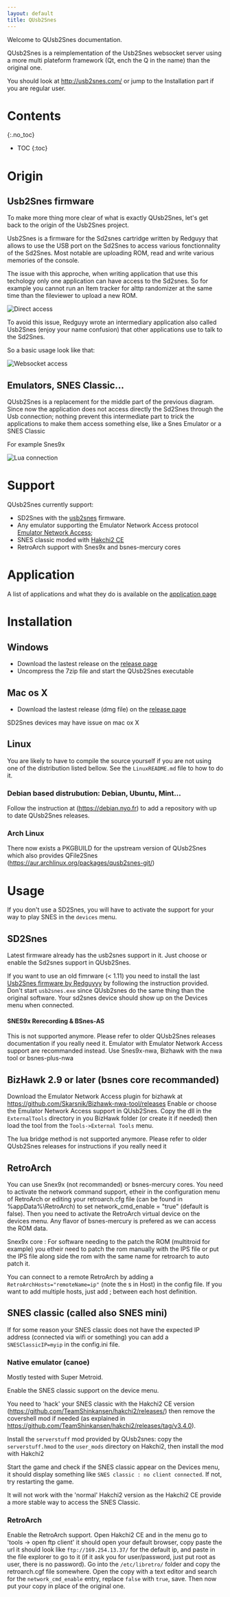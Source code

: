 ```yaml
---
layout: default
title: QUsb2Snes
---
```


Welcome to QUsb2Snes documentation.

QUsb2Snes is a reimplementation of the Usb2Snes websocket server using a more multi plateform framework (Qt, ench the Q in the name) than the original one.

You should look at http://usb2snes.com/ or jump to the Installation part if you are regular user.

# Contents
{:.no_toc}

* TOC
{:toc}

# Origin

## Usb2Snes firmware

To make more thing more clear of what is exactly QUsb2Snes, let's get back to the origin of the Usb2Snes project.

Usb2Snes is a firmware for the Sd2snes cartridge written by Redguyy that allows to use the USB port on the Sd2Snes to access various fonctionnality of the Sd2Snes. Most notable are uploading ROM, read and write various memories of the console.

The issue with this approche, when writing application that use this techology only one application can have access to the Sd2snes. So for example you cannot run an Item tracker for alttp randomizer at the same time than the fileviewer to upload a new ROM.

![Direct access](images/directaccess.png)

To avoid this issue, Redguyy wrote an intermediary application also called Usb2Snes (enjoy your name confusion) that other applications use to talk to the Sd2Snes.

So a basic usage look like that:

![Websocket access](images/wsaccess.png)

## Emulators, SNES Classic...

QUsb2Snes is a replacement for the middle part of the previous diagram. Since now the application
does not access directly the Sd2Snes through the Usb connection; nothing prevent this intermediate part to trick the applications to make them access something else, like a Snes Emulator or a SNES Classic

For example Snes9x

![Lua connection](images/luaconnection.png)


# Support

QUsb2Snes currently support:

* SD2Snes with the [usb2snes](https://github.com/RedGuyyyy/sd2snes/releases) firmware.
* Any emulator supporting the Emulator Network Access protocol [Emulator Network Access](https://usb2snes.com/nwa/);
* SNES classic moded with [Hakchi2 CE](https://github.com/TeamShinkansen/hakchi2/releases)
* RetroArch support with Snes9x and bsnes-mercury cores

# Application

A list of applications and what they do is available on the [application page](https://skarsnik.github.io/QUsb2snes/Application)

# Installation

## Windows

* Download the lastest release on the [release page](https://github.com/Skarsnik/QUsb2snes/releases)
* Uncompress the 7zip file and start the QUsb2Snes executable

## Mac os X

* Download the lastest release (dmg file) on the [release page](https://github.com/Skarsnik/QUsb2snes/releases)

SD2Snes devices may have issue on mac ox X

## Linux

You are likely to have to compile the source yourself if you are not using one of the distribution listed bellow. See the `LinuxREADME.md` file to how to do it.

### Debian based distrubution: Debian, Ubuntu, Mint...
Follow the instruction at (https://debian.nyo.fr) to add a repository with up to date QUsb2Snes releases.

### Arch Linux
There now exists a PKGBUILD for the upstream version of QUsb2Snes which also provides QFile2Snes (https://aur.archlinux.org/packages/qusb2snes-git/)

# Usage

If you don't use a SD2Snes, you will have to activate the support for your way to play SNES in the `devices` menu.

## SD2Snes

Latest firmware already has the usb2snes support in it. Just choose or enable the Sd2snes support in QUsb2Snes.

If you want to use an old fimrware (< 1.11) you need to install the last [Usb2Snes firmware by Redguyyy](https://github.com/RedGuyyyy/sd2snes/releases/) by
following the instruction provided.
Don't start `usb2snes.exe` since QUsb2snes do the same thing than the original software.
Your sd2snes device should show up on the Devices menu when connected.

#### SNES9x Rerecording & BSnes-AS

This is not supported anymore. Please refer to older QUsb2Snes releases documentation if you really need it. 
Emulator with Emulator Network Access support are recommanded instead. 
Use Snes9x-nwa, Bizhawk with the nwa tool or bsnes-plus-nwa

## BizHawk 2.9 or later (bsnes core recommanded)

Download the Emulator Network Access plugin for bizhawk at https://github.com/Skarsnik/Bizhawk-nwa-tool/releases
Enable or choose the Emulator Network Access support in QUsb2Snes.
Copy the dll in the `ExternalTools` directory in you BizHawk folder (or create it if needed) then load the tool from the `Tools->External Tools` menu.

The lua bridge method is not supported anymore. Please refer to older QUsb2Snes releases for instructions if you really need it

## RetroArch

You can use Snex9x (not recommanded) or bsnes-mercury cores. You need to activate the network command support, etheir in the configuration menu of RetroArch or editing your retroarch.cfg file (can be found in %appData%\RetroArch) to set network_cmd_enable = "true" (default is false). Then you need to activate the RetroArch virtual device on the devices menu. Any flavor of bsnes-mercury is prefered as we can access the ROM data.

Snex9x core : For software needing to the patch the ROM (multitroid for example) you etheir need to patch the rom manually with the IPS file or put the IPS file along side the rom with the same name for retroarch to auto patch it.

You can connect to a remote RetroArch by adding a `RetroArchHosts="remoteName=ip"` (note the s in Host) in the config file. If you want to add multiple hosts, just add ; between each host definition.


## SNES classic (called also SNES mini)

If for some reason your SNES classic does not have the expected IP address (connected via wifi or something) you can add a `SNESClassicIP=myip` in the config.ini file.

### Native emulator (canoe)

Mostly tested with Super Metroid.

Enable the SNES classic support on the device menu.

You need to 'hack' your SNES classic with the Hakchi2 CE version (https://github.com/TeamShinkansen/hakchi2/releases/) then remove the covershell mod if needed (as explained in https://github.com/TeamShinkansen/hakchi2/releases/tag/v3.4.0). 

Install the `serverstuff` mod provided by QUsb2snes: copy the `serverstuff.hmod` to the `user_mods` directory on Hakchi2, then install the mod with Hakchi2

Start the game and check if the SNES classic appear on the Devices menu, it should display something like `SNES classic : no client connected`. If not, try restarting the game.

It will not work with the 'normal' Hakchi2 version as the Hakchi2 CE provide a more stable way to access the SNES Classic.


### RetroArch

Enable the RetroArch support. Open Hakchi2 CE and in the menu go to 'tools -> open ftp client' it should open your default browser, copy paste the url it should look like `ftp://169.254.13.37/` for the default ip, and paste in the file explorer to go to it (if it ask you for user/password, just put root as user, there is no password). Go into the `/etc/libretro/` folder and copy the retroarch.cgf file somewhere. Open the copy with a text editor and search for the `network_cmd_enable` entry, replace `false` with `true`, save. Then now put your copy in place of the original one.